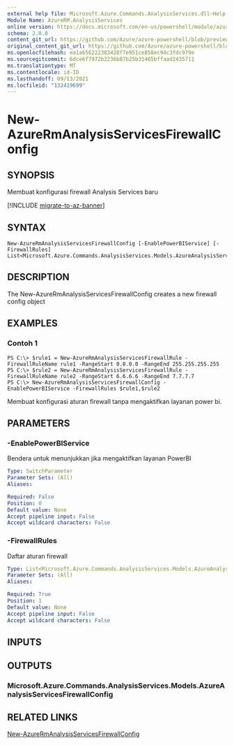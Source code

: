 ```yaml
---
external help file: Microsoft.Azure.Commands.AnalysisServices.dll-Help.xml
Module Name: AzureRM.AnalysisServices
online version: https://docs.microsoft.com/en-us/powershell/module/azurerm.analysisservices/new-azurermanalysisservicesfirewallconfig
schema: 2.0.0
content_git_url: https://github.com/Azure/azure-powershell/blob/preview/src/ResourceManager/AnalysisServices/Commands.AnalysisServices/help/New-AzureRmAnalysisServicesFirewallConfig.md
original_content_git_url: https://github.com/Azure/azure-powershell/blob/preview/src/ResourceManager/AnalysisServices/Commands.AnalysisServices/help/New-AzureRmAnalysisServicesFirewallConfig.md
ms.openlocfilehash: ea1a656222383428f7e951ce858ec94c3fdc979e
ms.sourcegitcommit: 6dce6f7972b2236b87b25b31465bffaad2435711
ms.translationtype: MT
ms.contentlocale: id-ID
ms.lasthandoff: 09/13/2021
ms.locfileid: "132419699"
---
```

# New-AzureRmAnalysisServicesFirewallConfig

## SYNOPSIS
Membuat konfigurasi firewall Analysis Services baru 

[!INCLUDE [migrate-to-az-banner](../../includes/migrate-to-az-banner.md)]

## SYNTAX

```
New-AzureRmAnalysisServicesFirewallConfig [-EnablePowerBIService] [-FirewallRules] List<Microsoft.Azure.Commands.AnalysisServices.Models.AzureAnalysisServicesFirewallRule> 
```

## DESCRIPTION
The New-AzureRmAnalysisServicesFirewallConfig creates a new firewall config object

## EXAMPLES

### Contoh 1
```
PS C:\> $rule1 = New-AzureRmAnalysisServicesFirewallRule -FirewallRuleName rule1 -RangeStart 0.0.0.0 -RangeEnd 255.255.255.255
PS C:\> $rule2 = New-AzureRmAnalysisServicesFirewallRule -FirewallRuleName rule2 -RangeStart 6.6.6.6 -RangeEnd 7.7.7.7
PS C:\> New-AzureRmAnalysisServicesFirewallConfig -EnablePowerBIService -FirewallRules $rule1,$rule2
```

Membuat konfigurasi aturan firewall tanpa mengaktifkan layanan power bi.

## PARAMETERS

### -EnablePowerBIService
Bendera untuk menunjukkan jika mengaktifkan layanan PowerBI

```yaml
Type: SwitchParameter
Parameter Sets: (All)
Aliases: 

Required: False
Position: 0
Default value: None
Accept pipeline input: False
Accept wildcard characters: False
```

### -FirewallRules
Daftar aturan firewall

```yaml
Type: List<Microsoft.Azure.Commands.AnalysisServices.Models.AzureAnalysisServicesFirewallRule>
Parameter Sets: (All)
Aliases: 

Required: True
Position: 1
Default value: None
Accept pipeline input: False
Accept wildcard characters: False
```

## INPUTS

## OUTPUTS

### Microsoft.Azure.Commands.AnalysisServices.Models.AzureAnalysisServicesFirewallConfig

## RELATED LINKS

[New-AzureRmAnalysisServicesFirewallConfig](./New-AzureRmAnalysisServicesFirewallConfig.md)

